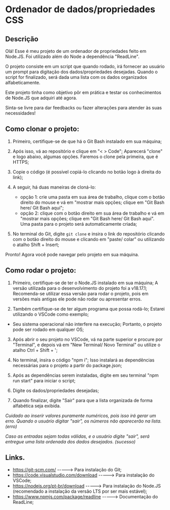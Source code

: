 # Ordenador de dados/propriedades CSS

## Descrição 

Olá! Esse é meu projeto de um ordenador de propriedades feito em Node.JS. 
Foi utilizado além do Node a dependência "ReadLine".

O projeto consiste em um script que quando rodado, irá fornecer ao usuário um prompt para digitação dos dados/propriedades desejadas. Quando o script for finalizado, será dada uma lista com os dados organizados alfabeticamente. 

Este projeto tinha como objetivo pôr em prática e testar os conhecimentos de Node.JS que adquiri até agora.

Sinta-se livre para dar feedbacks ou fazer alterações para atender às suas necessidades!


## Como clonar o projeto:

1. Primeiro, certifique-se de que há o Git Bash instalado em sua máquina;

2. Após isso, vá ao repositório e clique em "< > Code"; Aparecerá "clone" e logo abaixo, algumas opções. Faremos o clone pela primeira, que é HTTPS;

3. Copie o código (é possível copiá-lo clicando no botão logo à direita do link);

4. A seguir, há duas maneiras de cloná-lo:
   - opção 1: crie uma pasta em sua área de trabalho, clique com o botão direito do mouse e vá em "mostrar mais opções; clique em "Git Bash here/ Git Bash aqui";
   - opção 2: clique com o botão direito em sua área de trabalho e vá em "mostrar mais opções; clique em "Git Bash here/ Git Bash aqui". Uma pasta para o projeto será automaticamente criada;

5. No terminal do Git, digite `git clone` e insira o link do repositório clicando com o botão direito do mouse e clicando em "paste/ colar" ou utilizando o atalho Shift + Insert;

Pronto! Agora você pode navegar pelo projeto em sua máquina.


## Como rodar o projeto:

1. Primeiro, certifique-se de ter o Node.JS instalado em sua máquina; A versão utilizada para o desenvolvimento do projeto foi a v18.17.1; Recomenda-se utilizar essa versão para rodar o projeto, pois em versões mais antigas ele pode não rodar ou apresentar erros.

2. Também certifique-se de ter algum programa que possa rodá-lo; Estarei utilizando o VSCode como exemplo;

-  Seu sistema operacional não interfere na execução; Portanto, o projeto pode ser rodado em qualquer OS;

3. Após abrir o seu projeto no VSCode, vá na parte superior e procure por "Terminal", e depois vá em "New Terminal/ Novo Terminal" ou utilize o atalho Ctrl + Shift + ';

4. No terminal, insira o código "npm i"; Isso instalará as dependências necessárias para o projeto a partir do package.json;

5. Após as dependências serem instaladas, digite em seu terminal "npm run start" para iniciar o script;

6. Digite os dados/propriedades desejadas;

7. Quando finalizar, digite "Sair" para que a lista organizada de forma alfabética seja exibida.


*Cuidado ao inserir valores puramente numéricos, pois isso irá gerar um erro. Quando o usuário digitar "sair", os números não aparecerão na lista. (erro)*

*Caso as entradas sejam todas válidas, e o usuário digite "sair", será entregue uma lista ordenada dos dados desejados. (sucesso)*

## Links.

- https://git-scm.com/                    ----->  Para instalação do Git;
- https://code.visualstudio.com/download  ----->  Para instalação do VSCode;
- https://nodejs.org/pt-br/download       ----->  Para instalação do Node.JS (recomendado a instalação da versão LTS por ser mais estável);
- https://www.npmjs.com/package/readline  ----->  Documentação do ReadLine;